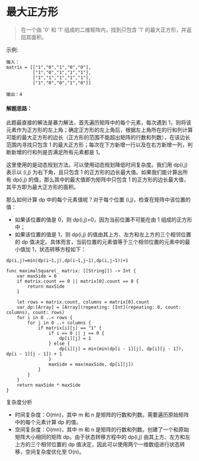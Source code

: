 # 最大正方形

> 在一个由 '0' 和 '1' 组成的二维矩阵内，找到只包含 '1' 的最大正方形，并返回其面积。


示例:

```
输入：
matrix = [["1","0","1","0","0"],
          ["1","0","1","1","1"],
          ["1","1","1","1","1"],
          ["1","0","0","1","0"]]

输出：4
```



#### 解题思路：

此题最直接的解法是暴力解法，首先遍历矩阵中的每个元素，每次遇到 1，则将该元素作为正方形的左上角；确定正方形的左上角后，根据左上角所在的行和列计算可能的最大正方形的边长（正方形的范围不能超出矩阵的行数和列数），在该边长范围内寻找只包含 1 的最大正方形；每次在下方新增一行以及在右方新增一列，判断新增的行和列是否满足所有元素都是 1。

这里使用的是动态规划方法。可以使用动态规划降低时间复杂度。我们用 dp(i,j) 表示以 (i,j) 为右下角，且只包含 1 的正方形的边长最大值。如果我们能计算出所有 dp(i,j) 的值，那么其中的最大值即为矩阵中只包含 1 的正方形的边长最大值，其平方即为最大正方形的面积。

那么如何计算 dp 中的每个元素值呢？对于每个位置 (i,j)，检查在矩阵中该位置的值：

- 如果该位置的值是 0，则 dp(i,j)=0，因为当前位置不可能在由 1 组成的正方形中；
- 如果该位置的值是 1，则 dp(i,j) 的值由其上方、左方和左上方的三个相邻位置的 dp 值决定。具体而言，当前位置的元素值等于三个相邻位置的元素中的最小值加 1，状态转移方程如下：

`dp(i,j)=min(dp(i−1,j),dp(i−1,j−1),dp(i,j−1))+1`




```
func maximalSquare(_ matrix: [[String]]) -> Int {
    var maxSide = 0
    if matrix.count == 0 || matrix[0].count == 0 {
        return maxSide
    }
    
    let rows = matrix.count, columns = matrix[0].count
    var dp:[Array] = [Array](repeating: [Int](repeating: 0, count: columns), count: rows)
    for i in 0 ..< rows {
        for j in 0 ..< columns {
            if matrix[i][j] == "1" {
                if i == 0 || j == 0 {
                    dp[i][j] = 1
                } else {
                    dp[i][j] = min(min(dp[i - 1][j], dp[i][j - 1]), dp[i - 1][j - 1]) + 1
                }
                maxSide = max(maxSide, dp[i][j])
            }
        }
    }
    return maxSide * maxSide
}
```


复杂度分析

- 时间复杂度：O(mn)，其中 m 和 n 是矩阵的行数和列数。需要遍历原始矩阵中的每个元素计算 dp 的值。
- 空间复杂度：O(mn)，其中 m 和 n 是矩阵的行数和列数。创建了一个和原始矩阵大小相同的矩阵 dp。由于状态转移方程中的 dp(i,j) 由其上方、左方和左上方的三个相邻位置的 dp 值决定，因此可以使用两个一维数组进行状态转移，空间复杂度优化至 O(n)。